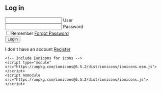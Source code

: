 <!DOCTYPE html>
<html lang="en">
<head>
    <meta charset="UTF-8">
    <meta name="viewport" content="width=device-width, initial-scale=1.0">
    <title>Login and Register</title>
    <link rel="stylesheet" href="styles.css">
    <script type="module" src="https://unpkg.com/ionicons@5.5.2/dist/ionicons/ionicons.esm.js"></script>
    <script nomodule src="https://unpkg.com/ionicons@5.5.2/dist/ionicons/ionicons.js"></script>
</head>
<body>
    <section class="form-container">
        <form class="form">
            <h1>Log in</h1>
            <div class="inputbox">
                <ion-icon name="mail-outline"></ion-icon>
                <input type="email" required>
                <label>User</label>
            </div>
            <div class="inputbox">
                <ion-icon name="lock-closed-outline"></ion-icon>
                <input type="password" required>
                <label>Password</label>
            </div>
            <div class="forget">
                <label><input type="checkbox">Remember</label>
                <a href="#">Forgot Password</a>
            </div>
            <button>Login</button>
            <div class="register">
                <p>I don't have an account <a href="#">Register</a></p>
            </div>
        </form>
    </section>

    <!-- Include Ionicons for icons -->
    <script type="module" src="https://unpkg.com/ionicons@5.5.2/dist/ionicons/ionicons.esm.js"></script>
    <script nomodule src="https://unpkg.com/ionicons@5.5.2/dist/ionicons/ionicons.js"></script>
</body>
</html>
